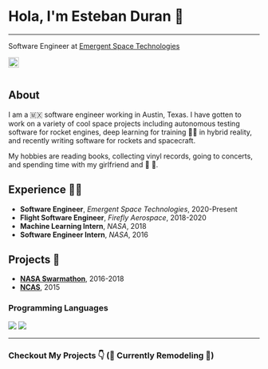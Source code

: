 # Hola, I'm Esteban Duran 👋
___

Software Engineer at [Emergent Space Technologies](https://www.emergentspace.com/)

<a href="https://twitter.com/spacesteban">
  <img align="left" alt="Esteban Duran | Twitter" width="21px" src="https://raw.githubusercontent.com/anuraghazra/anuraghazra/master/assets/twitter.svg" />
</a>

<br />
<br />

## About

I am a 🇲🇽 software engineer working in Austin, Texas. I have gotten to work on a variety of cool space projects including autonomous testing software for rocket engines, deep learning for training 👩‍🚀 in hybrid reality, and recently writing software for rockets and spacecraft.

My hobbies are reading books, collecting vinyl records, going to concerts, and spending time with my girlfriend and 🐶 🐶.

## Experience 🧑‍💻

* **Software Engineer**, _Emergent Space Technologies_, 2020-Present
* **Flight Software Engineer**, _Firefly Aerospace_, 2018-2020
* **Machine Learning Intern**, _NASA_, 2018
* **Software Engineer Intern**, _NASA_, 2016

## Projects 👾

* **[NASA Swarmathon](http://nasaswarmathon.com)**, 2016-2018
* **[NCAS](http://nas.okstate.edu/ncas/)**, 2015

### Programming Languages

<img src="https://img.shields.io/badge/c%20-%2300599C.svg?&style=for-the-badge&logo=c&logoColor=white"/>
<img src="https://img.shields.io/badge/c++%20-%2300599C.svg?&style=for-the-badge&logo=c%2B%2B&ogoColor=white"/>

___

### Checkout My Projects 👇 (🚧 Currently Remodeling 🚧)
